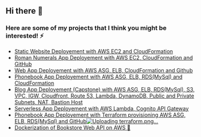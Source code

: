 ## Hi there 👋
### Here are some of my projects that I think you might be interested! ⚡ 
- [Static Website Deployement with AWS EC2 and CloudFormation](https://github.com/mehmetcolgecen/AWS/tree/main/aws/projects/Project-001-kittens-carousel-static-website-ec2)
- [Roman Numerals App Deployement with AWS EC2, CloudFormation and GitHub](https://github.com/mehmetcolgecen/AWS/tree/main/aws/projects/Project-003-Roman-Numerals-Converter)
- [Web App Deployement with AWS ASG, ELB, CloudFormation and Github](https://github.com/mehmetcolgecen/AWS/tree/main/aws/projects/Project-002-Milliseconds-Converter)
- [Phonebook App Deployement with AWS ASG, ELB, RDS(MySql) and CloudFormation](https://github.com/mehmetcolgecen/AWS/tree/main/aws/projects/Project-004-Phonebook-Application)
- [Blog App Deployement (Capstone) with AWS ASG, ELB, RDS(MySql), S3, VPC, IGW, Cloudfront, Route 53, Lambda, DynamoDB, Public and Private Subnets, NAT, Bastion Host](https://github.com/mehmetcolgecen/AWS/tree/main/aws/projects/Project-005-Capstone%20Project-Fully%20Menaged%20Blog-Application)
- [Serverless App Deployement with AWS Lambda, Cognito API Gateway](https://github.com/mehmetcolgecen/AWS/tree/main/aws/projects/Project-006-AWS%20Lambda-Cognito%20Project%20(Compare-Yourself))
- [Phonebook App Deployement with Terraform provisioning AWS ASG, ELB, RDS(MySql) and GitHub![Uploading terraform.png…]()
](https://github.com/mehmetcolgecen/DevOps/tree/main/projects/202-Terraform-Phonebook-Application-deployed-on-AWS)
- [Dockerization of Bookstore Web API on AWS 🐳](https://github.com/mehmetcolgecen/DevOps/tree/main/projects/203-dockerization-bookstore-api-on-python-flask-mysql)

<!--
**mehmetcolgecen/mehmetcolgecen** is a ✨ _special_ ✨ repository because its `README.md` (this file) appears on your GitHub profile.

Here are some ideas to get you started:

- 🔭 I’m currently working on ...
- 🌱 I’m currently learning ..
- 👯 I’m looking to collaborate on ...
- 🤔 I’m looking for help with ...
- 💬 Ask me about ...
- 📫 How to reach me: ...
- 😄 Pronouns: ...
- ⚡ Fun fact: ...
-->
